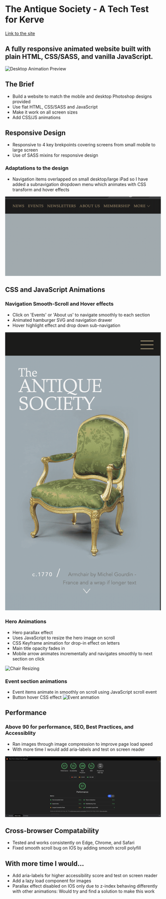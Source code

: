 # The Antique Society - A Tech Test for Kerve
[Link to the site](https://kerve-test.netlify.app/)

## A fully responsive animated website built with plain HTML, CSS/SASS, and vanilla JavaScript. 


![Desktop Animation Preview](src/assets/readme/DESKTOP_ANIMATION.gif)

## The Brief

- Build a website to match the mobile and desktop Photoshop designs provided
- Use flat HTML, CSS/SASS and JavaScript
- Make it work on all screen sizes
- Add CSS/JS animations 

## Responsive Design 

- Responsive to 4 key brekpoints covering screens from small mobile to large screen
- Use of SASS mixins for responsive design 

### Adaptations to the design

- Navigation items overlapped on small desktop/large iPad so I have added a subnavigation dropdown menu which animates with CSS transform and hover effects 

![Dropdown](src/assets/readme/DROP_DOWN_MENU_DESKTOP.gif)


## CSS and JavaScript Animations 

### Navigation Smooth-Scroll and Hover effects 
- Click on 'Events' or 'About us' to navigate smoothly to each section
- Animated hamburger SVG and navigation drawer 
- Hover highlight effect and drop down sub-navigation

![Mobile nav](src/assets/readme/EVENT_ITEMS_ANIMATE_IN_ON_SCROLL.gif)

### Hero Animations
- Hero parallax effect 
- Uses JavaScript to resize the hero image on scroll
- CSS Keyframe animation for drop-in effect on letters
- Main title opacity fades in
- Mobile arrow animates incrementally and navigates smoothly to next section on click

![Chair Resizing](src/assets/readme/CHAIR_RESIZING.gif)

### Event section animations
- Event items animate in smoothly on scroll using JavaScript scroll event
- Button hover CSS effect
![Event anmation](src/assets/readme/DESKTOP_ANIMATION.gif)


## Performance 
### Above 90 for performance, SEO, Best Practices, and Accessiblity 

- Ran images through image compression to improve page load speed
- With more time I would add aria-labels and test on screen reader 

![Lighthouse Score](src/assets/readme/LIGHTHOUSE_SCREENSHOT.png)

## Cross-browser Compatability 
- Tested and works consistently on Edge, Chrome, and Safari
- Fixed smooth scroll bug on IOS by adding smooth scroll polyfill 

## With more time I would...

- Add aria-labels for higher accessibility score and test on screen reader 
- Add a lazy load component for images 
- Parallax effect disabled on IOS only due to z-index behaving differently with other animations: Would try and find a solution to make this work





